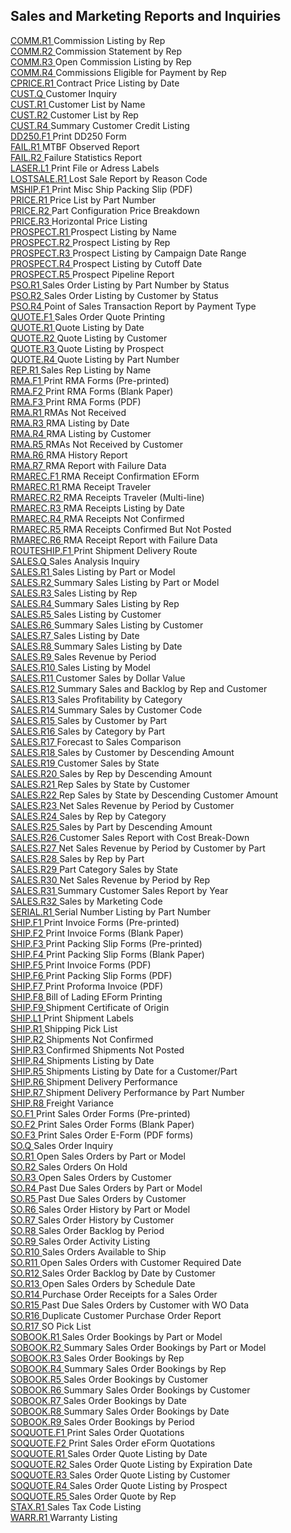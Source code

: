 ##  Sales and Marketing Reports and Inquiries

<PageHeader />

[ COMM.R1 ](COMM-R1/README.md) Commission Listing by Rep   
[ COMM.R2 ](COMM-R2/README.md) Commission Statement by Rep   
[ COMM.R3 ](COMM-R3/README.md) Open Commission Listing by Rep   
[ COMM.R4 ](../../../rover/AP-OVERVIEW/AP-REPORT/CHECKS-F4/CHECKS-P3/COMM-P3/COMM-R4) Commissions Eligible for Payment by Rep   
[ CPRICE.R1 ](CPRICE-R1/README.md) Contract Price Listing by Date   
[ CUST.Q ](../../../rover/AP-OVERVIEW/AP-ENTRY/ACCT-CONTROL/ACCT-CONTROL-1/CUST-Q) Customer Inquiry   
[ CUST.R1 ](../../../rover/AR-OVERVIEW/AR-REPORT/CUST-R1) Customer List by Name   
[ CUST.R2 ](../../../rover/AP-OVERVIEW/AP-ENTRY/PRECOMM-E/PRECOMM-E-1/REP-E/REP-E-1/CUST-R2) Customer List by Rep   
[ CUST.R4 ](../../../rover/AR-OVERVIEW/AR-REPORT/CUST-R4) Summary Customer Credit Listing   
[ DD250.F1 ](DD250-F1/README.md) Print DD250 Form   
[ FAIL.R1 ](FAIL-R1/README.md) MTBF Observed Report   
[ FAIL.R2 ](FAIL-R2/README.md) Failure Statistics Report   
[ LASER.L1 ](../../../rover/AP-OVERVIEW/AP-REPORT/LASER-L1) Print File or Adress Labels   
[ LOSTSALE.R1 ](LOSTSALE-R1/README.md) Lost Sale Report by Reason Code   
[ MSHIP.F1 ](../../../rover/AP-OVERVIEW/AP-ENTRY/AP-E/AP-E-1/MSHIP-E/MSHIP-F1) Print Misc Ship Packing Slip (PDF)   
[ PRICE.R1 ](PRICE-R1/README.md) Price List by Part Number   
[ PRICE.R2 ](PRICE-R2/README.md) Part Configuration Price Breakdown   
[ PRICE.R3 ](PRICE-R3/README.md) Horizontal Price Listing   
[ PROSPECT.R1 ](PROSPECT-R1/README.md) Prospect Listing by Name   
[ PROSPECT.R2 ](../MRK-ENTRY/REP-CONTROL/PROSPECT-R2/README.md) Prospect Listing by Rep   
[ PROSPECT.R3 ](PROSPECT-R3/README.md) Prospect Listing by Campaign Date Range   
[ PROSPECT.R4 ](PROSPECT-R4/README.md) Prospect Listing by Cutoff Date   
[ PROSPECT.R5 ](PROSPECT-R5/README.md) Prospect Pipeline Report   
[ PSO.R1 ](PSO-R1/README.md) Sales Order Listing by Part Number by Status   
[ PSO.R2 ](PSO-R2/README.md) Sales Order Listing by Customer by Status   
[ PSO.R4 ](PSO-R4/README.md) Point of Sales Transaction Report by Payment Type   
[ QUOTE.F1 ](QUOTE-F1/README.md) Sales Order Quote Printing   
[ QUOTE.R1 ](QUOTE-R1/README.md) Quote Listing by Date   
[ QUOTE.R2 ](QUOTE-R2/README.md) Quote Listing by Customer   
[ QUOTE.R3 ](QUOTE-R3/README.md) Quote Listing by Prospect   
[ QUOTE.R4 ](QUOTE-R4/README.md) Quote Listing by Part Number   
[ REP.R1 ](REP-R1/README.md) Sales Rep Listing by Name   
[ RMA.F1 ](RMA-F1/README.md) Print RMA Forms (Pre-printed)   
[ RMA.F2 ](RMA-F2/README.md) Print RMA Forms (Blank Paper)   
[ RMA.F3 ](RMA-F3/README.md) Print RMA Forms (PDF)   
[ RMA.R1 ](RMA-R1/README.md) RMAs Not Received   
[ RMA.R3 ](RMA-R3/README.md) RMA Listing by Date   
[ RMA.R4 ](RMA-R4/README.md) RMA Listing by Customer   
[ RMA.R5 ](RMA-R5/README.md) RMAs Not Received by Customer   
[ RMA.R6 ](RMA-R6/README.md) RMA History Report   
[ RMA.R7 ](RMA-R7/README.md) RMA Report with Failure Data   
[ RMAREC.F1 ](RMAREC-F1/README.md) RMA Receipt Confirmation EForm   
[ RMAREC.R1 ](RMAREC-R1/README.md) RMA Receipt Traveler   
[ RMAREC.R2 ](RMAREC-R2/README.md) RMA Receipts Traveler (Multi-line)   
[ RMAREC.R3 ](RMAREC-R3/README.md) RMA Receipts Listing by Date   
[ RMAREC.R4 ](RMAREC-R4/README.md) RMA Receipts Not Confirmed   
[ RMAREC.R5 ](RMAREC-R5/README.md) RMA Receipts Confirmed But Not Posted   
[ RMAREC.R6 ](RMAREC-R6/README.md) RMA Receipt Report with Failure Data   
[ ROUTESHIP.F1 ](ROUTESHIP-F1/README.md) Print Shipment Delivery Route   
[ SALES.Q ](SALES-Q/README.md) Sales Analysis Inquiry   
[ SALES.R1 ](SALES-R1/README.md) Sales Listing by Part or Model   
[ SALES.R2 ](SALES-R2/README.md) Summary Sales Listing by Part or Model   
[ SALES.R3 ](../MRK-ENTRY/REP-CONTROL/SALES-R3/README.md) Sales Listing by Rep   
[ SALES.R4 ](../MRK-ENTRY/REP-CONTROL/SALES-R4/README.md) Summary Sales Listing by Rep   
[ SALES.R5 ](SALES-R5/README.md) Sales Listing by Customer   
[ SALES.R6 ](SALES-R6/README.md) Summary Sales Listing by Customer   
[ SALES.R7 ](SALES-R7/README.md) Sales Listing by Date   
[ SALES.R8 ](SALES-R8/README.md) Summary Sales Listing by Date   
[ SALES.R9 ](SALES-R9/README.md) Sales Revenue by Period   
[ SALES.R10 ](SALES-R10/README.md) Sales Listing by Model   
[ SALES.R11 ](SALES-R11/README.md) Customer Sales by Dollar Value   
[ SALES.R12 ](../MRK-ENTRY/REP-CONTROL/SALES-R12/README.md) Summary Sales and Backlog by Rep and Customer   
[ SALES.R13 ](SALES-R13/README.md) Sales Profitability by Category   
[ SALES.R14 ](SALES-R14/README.md) Summary Sales by Customer Code   
[ SALES.R15 ](SALES-R15/README.md) Sales by Customer by Part   
[ SALES.R16 ](SALES-R16/README.md) Sales by Category by Part   
[ SALES.R17 ](SALES-R17/README.md) Forecast to Sales Comparison   
[ SALES.R18 ](SALES-R18/README.md) Sales by Customer by Descending Amount   
[ SALES.R19 ](SALES-R19/README.md) Customer Sales by State   
[ SALES.R20 ](../MRK-ENTRY/REP-CONTROL/SALES-R20/README.md) Sales by Rep by Descending Amount   
[ SALES.R21 ](../MRK-ENTRY/REP-CONTROL/SALES-R21/README.md) Rep Sales by State by Customer   
[ SALES.R22 ](../MRK-ENTRY/REP-CONTROL/SALES-R22/README.md) Rep Sales by State by Descending Customer Amount   
[ SALES.R23 ](SALES-R23/README.md) Net Sales Revenue by Period by Customer   
[ SALES.R24 ](../MRK-ENTRY/REP-CONTROL/SALES-R24/README.md) Sales by Rep by Category   
[ SALES.R25 ](SALES-R25/README.md) Sales by Part by Descending Amount   
[ SALES.R26 ](SALES-R26/README.md) Customer Sales Report with Cost Break-Down   
[ SALES.R27 ](SALES-R27/README.md) Net Sales Revenue by Period by Customer by Part   
[ SALES.R28 ](../MRK-ENTRY/REP-CONTROL/SALES-R28/README.md) Sales by Rep by Part   
[ SALES.R29 ](SALES-R29/README.md) Part Category Sales by State   
[ SALES.R30 ](../MRK-ENTRY/REP-CONTROL/SALES-R30/README.md) Net Sales Revenue by Period by Rep   
[ SALES.R31 ](SALES-R31/README.md) Summary Customer Sales Report by Year   
[ SALES.R32 ](SALES-R32/README.md) Sales by Marketing Code   
[ SERIAL.R1 ](SERIAL-R1/README.md) Serial Number Listing by Part Number   
[ SHIP.F1 ](../../../rover/AR-OVERVIEW/AR-REPORT/AR-F1/SHIP-F1) Print Invoice Forms (Pre-printed)   
[ SHIP.F2 ](../../../rover/AP-OVERVIEW/AP-ENTRY/ACCT-CONTROL/ACCT-CONTROL-1/ar-e/AR-E-4/AR-F2/SHIP-F2) Print Invoice Forms (Blank Paper)   
[ SHIP.F3 ](../../../rover/AR-OVERVIEW/AR-REPORT/AR-F1/SHIP-F1/SHIP-F3) Print Packing Slip Forms (Pre-printed)   
[ SHIP.F4 ](SHIP-F4/README.md) Print Packing Slip Forms (Blank Paper)   
[ SHIP.F5 ](../../../rover/AP-OVERVIEW/AP-ENTRY/AP-E/CHECKS-E/AP-CONTROL/AP-CONTROL-2/FORM-CONTROL/FORM-CONTROL-3/AR-F4/SHIP-F5) Print Invoice Forms (PDF)   
[ SHIP.F6 ](SHIP-F6/README.md) Print Packing Slip Forms (PDF)   
[ SHIP.F7 ](SHIP-F7/README.md) Print Proforma Invoice (PDF)   
[ SHIP.F8 ](SHIP-F8/README.md) Bill of Lading EForm Printing   
[ SHIP.F9 ](SHIP-F9/README.md) Shipment Certificate of Origin   
[ SHIP.L1 ](SHIP-L1/README.md) Print Shipment Labels   
[ SHIP.R1 ](../../../rover/AP-OVERVIEW/AP-ENTRY/AP-E/AP-E-1/CURRENCY-CONTROL/SO-E/SO-E-4/SHIP-E/SO-P1/SO-P1-1/SHIP-R1) Shipping Pick List   
[ SHIP.R2 ](SHIP-R2/README.md) Shipments Not Confirmed   
[ SHIP.R3 ](SHIP-R3/README.md) Confirmed Shipments Not Posted   
[ SHIP.R4 ](SHIP-R4/README.md) Shipments Listing by Date   
[ SHIP.R5 ](SHIP-R5/README.md) Shipments Listing by Date for a Customer/Part   
[ SHIP.R6 ](SHIP-R6/README.md) Shipment Delivery Performance   
[ SHIP.R7 ](SHIP-R7/README.md) Shipment Delivery Performance by Part Number   
[ SHIP.R8 ](SHIP-R8/README.md) Freight Variance   
[ SO.F1 ](SO-F1/README.md) Print Sales Order Forms (Pre-printed)   
[ SO.F2 ](SO-F2/README.md) Print Sales Order Forms (Blank Paper)   
[ SO.F3 ](SO-F3/README.md) Print Sales Order E-Form (PDF forms)   
[ SO.Q ](SO-Q/README.md) Sales Order Inquiry   
[ SO.R1 ](SO-R1/README.md) Open Sales Orders by Part or Model   
[ SO.R2 ](SO-R2/README.md) Sales Orders On Hold   
[ SO.R3 ](SO-R3/README.md) Open Sales Orders by Customer   
[ SO.R4 ](SO-R4/README.md) Past Due Sales Orders by Part or Model   
[ SO.R5 ](SO-R5/README.md) Past Due Sales Orders by Customer   
[ SO.R6 ](SO-R6/README.md) Sales Order History by Part or Model   
[ SO.R7 ](SO-R7/README.md) Sales Order History by Customer   
[ SO.R8 ](SO-R8/README.md) Sales Order Backlog by Period   
[ SO.R9 ](SO-R9/README.md) Sales Order Activity Listing   
[ SO.R10 ](SO-R10/README.md) Sales Orders Available to Ship   
[ SO.R11 ](SO-R11/README.md) Open Sales Orders with Customer Required Date   
[ SO.R12 ](SO-R12/README.md) Sales Order Backlog by Date by Customer   
[ SO.R13 ](SO-R13/README.md) Open Sales Orders by Schedule Date   
[ SO.R14 ](SO-R14/README.md) Purchase Order Receipts for a Sales Order   
[ SO.R15 ](SO-R15/README.md) Past Due Sales Orders by Customer with WO Data   
[ SO.R16 ](SO-R16/README.md) Duplicate Customer Purchase Order Report   
[ SO.R17 ](SO-R17/README.md) SO Pick List   
[ SOBOOK.R1 ](SOBOOK-R1/README.md) Sales Order Bookings by Part or Model   
[ SOBOOK.R2 ](SOBOOK-R2/README.md) Summary Sales Order Bookings by Part or Model   
[ SOBOOK.R3 ](../MRK-ENTRY/REP-CONTROL/SOBOOK-R3/README.md) Sales Order Bookings by Rep   
[ SOBOOK.R4 ](../MRK-ENTRY/REP-CONTROL/SOBOOK-R4/README.md) Summary Sales Order Bookings by Rep   
[ SOBOOK.R5 ](SOBOOK-R5/README.md) Sales Order Bookings by Customer   
[ SOBOOK.R6 ](SOBOOK-R6/README.md) Summary Sales Order Bookings by Customer   
[ SOBOOK.R7 ](SOBOOK-R7/README.md) Sales Order Bookings by Date   
[ SOBOOK.R8 ](SOBOOK-R8/README.md) Summary Sales Order Bookings by Date   
[ SOBOOK.R9 ](SOBOOK-R9/README.md) Sales Order Bookings by Period   
[ SOQUOTE.F1 ](../../../rover/AP-OVERVIEW/AP-ENTRY/AP-E/AP-E-1/CURRENCY-CONTROL/SO-E/MRK-CONTROL/MRK-CONTROL-1/SOQUOTE-E/SOQUOTE-F1) Print Sales Order Quotations   
[ SOQUOTE.F2 ](SOQUOTE-F2/README.md) Print Sales Order eForm Quotations   
[ SOQUOTE.R1 ](SOQUOTE-R1/README.md) Sales Order Quote Listing by Date   
[ SOQUOTE.R2 ](SOQUOTE-R2/README.md) Sales Order Quote Listing by Expiration Date   
[ SOQUOTE.R3 ](SOQUOTE-R3/README.md) Sales Order Quote Listing by Customer   
[ SOQUOTE.R4 ](SOQUOTE-R4/README.md) Sales Order Quote Listing by Prospect   
[ SOQUOTE.R5 ](../MRK-ENTRY/REP-CONTROL/SOQUOTE-R5/README.md) Sales Order Quote by Rep   
[ STAX.R1 ](../../../rover/AR-OVERVIEW/AR-REPORT/STAX-R1) Sales Tax Code Listing   
[ WARR.R1 ](WARR-R1/README.md) Warranty Listing   
  
<badge text= "Version 8.10.57" vertical="middle" />

<PageFooter />